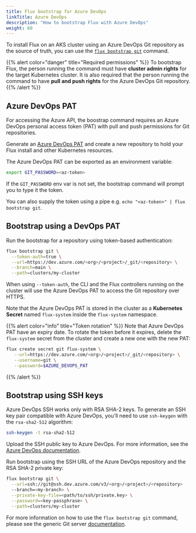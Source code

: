 ```yaml
---
title: Flux bootstrap for Azure DevOps
linkTitle: Azure DevOps
description: "How to bootstrap Flux with Azure DevOps"
weight: 60
---
```


To install Flux on an AKS cluster using an Azure DevOps Git repository as the source of truth,
you can use the [`flux bootstrap git`](generic-git-server.md) command.

{{% alert color="danger" title="Required permissions" %}}
To bootstrap Flux, the person running the command must have **cluster admin rights** for the target Kubernetes cluster.
It is also required that the person running the command to have **pull and push rights** for the Azure DevOps Git repository.
{{% /alert %}}

## Azure DevOps PAT

For accessing the Azure API, the boostrap command requires an Azure DevOps personal access token (PAT)
with pull and push permissions for Git repositories.

Generate an [Azure DevOps PAT](https://docs.microsoft.com/en-us/azure/devops/organizations/accounts/use-personal-access-tokens-to-authenticate?view=azure-devops&tabs=preview-page)
and create a new repository to hold your Flux install and other Kubernetes resources.

The Azure DevOps PAT can be exported as an environment variable:

```sh
export GIT_PASSWORD=<az-token>
```

If the `GIT_PASSWORD` env var is not set, the bootstrap command will prompt you to type it the token.

You can also supply the token using a pipe e.g. `echo "<az-token>" | flux bootstrap git`.

## Bootstrap using a DevOps PAT

Run the bootstrap for a repository using token-based authentication:

```sh
flux bootstrap git \
  --token-auth=true \
  --url=https://dev.azure.com/<org>/<project>/_git/<repository> \
  --branch=main \
  --path=clusters/my-cluster
```

When using `--token-auth`, the CLI and the Flux controllers running on the cluster will use the Azure DevOps PAT
to access the Git repository over HTTPS.

Note that the Azure DevOps PAT is stored in the cluster as a **Kubernetes Secret** named `flux-system`
inside the `flux-system` namespace.

{{% alert color="info" title="Token rotation" %}}
Note that Azure DevOps PAT have an expiry date. To rotate the token before it expires,
delete the `flux-system` secret from the cluster and create a new one with the new PAT:

```sh
flux create secret git flux-system \
   --url=https://dev.azure.com/<org>/<project>/_git/<repository> \
   --username=git \
   --password=$AZURE_DEVOPS_PAT
```
{{% /alert %}}

## Bootstrap using SSH keys

Azure DevOps SSH works only with RSA SHA-2 keys. To generate an SSH key pair compatible with
Azure DevOps, you'll need to use `ssh-keygen` with the `rsa-sha2-512` algorithm:

```sh
ssh-keygen -t rsa-sha2-512
```

Upload the SSH public key to Azure DevOps. For more information, see the
[Azure DevOps documentation](https://learn.microsoft.com/en-us/azure/devops/repos/git/use-ssh-keys-to-authenticate?view=azure-devops#step-2-add-the-public-key-to-azure-devops).

Run bootstrap using the SSH URL of the Azure DevOps repository and the RSA SHA-2 private key:

```sh
flux bootstrap git \
  --url=ssh://git@ssh.dev.azure.com/v3/<org>/<project>/<repository>
  --branch=<my-branch> \
  --private-key-file=<path/to/ssh/private.key> \
  --password=<key-passphrase> \
  --path=clusters/my-cluster
```

For more information on how to use the `flux bootstrap git` command,
please see the generic Git server [documentation](generic-git-server.md).
